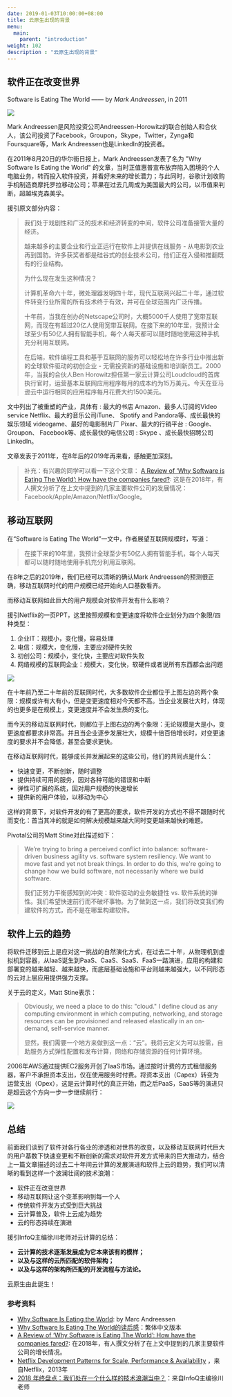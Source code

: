 ```yaml
---
date: 2019-01-03T10:00:00+08:00
title: 云原生出现的背景
menu:
  main:
    parent: "introduction"
weight: 102
description : "云原生出现的背景"
---
```


## 软件正在改变世界

Software is Eating The World  ——   by *Mark Andreessen*, in 2011

![](images/SoftwareEatingTheWorld.jpg)

Mark Andreessen是风险投资公司Andreessen-Horowitz的联合创始人和合伙人，该公司投资了Facebook，Groupon，Skype，Twitter，Zynga和Foursquare等，Mark Andreessen也是LinkedIn的投资者。

在2011年8月20日的华尔街日报上，Mark Andreessen发表了名为 "Why Software Is Eating the World" 的文章，当时正值惠普宣布放弃陷入困境的个人电脑业务，转而投入软件投资，并看好未来的增长潜力；与此同时，谷歌计划收购手机制造商摩托罗拉移动公司；苹果在过去几周成为美国最大的公司，以市值来判断，超越埃克森美孚。

援引原文部分内容：


> 我们处于戏剧性和广泛的技术和经济转变的中间，软件公司准备接管大量的经济。
>
> 越来越多的主要企业和行业正运行在软件上并提供在线服务 - 从电影到农业再到国防。许多获奖者都是硅谷式的创业技术公司，他们正在入侵和推翻既有的行业结构。
>
> 为什么现在发生这种情况？
>
> 计算机革命六十年，微处理器发明四十年，现代互联网兴起二十年，通过软件转变行业所需的所有技术终于有效，并可在全球范围内广泛传播。
>
> 十年前，当我在创办的Netscape公司时，大概5000千人使用了宽带互联网，而现在有超过20亿人使用宽带互联网。在接下来的10年里，我预计全球至少有50亿人拥有智能手机，每个人每天都可以随时随地使用这种手机充分利用互联网。
>
> 在后端，软件编程工具和基于互联网的服务可以轻松地在许多行业中推出新的全球软件驱动的初创企业 - 无需投资新的基础设施和培训新员工。2000年，当我的合伙人Ben Horowitz担任第一家云计算公司Loudcloud的首席执行官时，运营基本互联网应用程序每月的成本约为15万美元。今天在亚马逊云中运行相同的应用程序每月花费大约1500美元。

文中列出了被重塑的产业，具体有 : 最大的书店 Amazon、最多人订阅的Video service Netflix、最大的音乐公司iTune、 Spotify and Pandora等、成长最快的娱乐领域 videogame、最好的电影制片厂 Pixar、最大的行销平台 : Google、Groupon、 Facebook等、成长最快的电信公司 : Skype 、成长最快招聘公司 LinkedIn。

文章发表于2011年，在8年后的2019年再来看，感触更加深刻。

>  补充：有兴趣的同学可以看一下这个文章： [A Review of ‘Why Software is Eating The World’: How have the companies fared?](https://www.bigfootcap.com/a-review-of-why-software-is-eating-the-world-how-have-the-companies-fared/): 这是在2018年，有人撰文分析了在上文中提到的几家主要软件公司的发展情况：Facebook/Apple/Amazon/Netflix/Google。

## 移动互联网

在“Software is Eating The World”一文中，作者展望互联网规模时，写道：

> 在接下来的10年里，我预计全球至少有50亿人拥有智能手机，每个人每天都可以随时随地使用手机充分利用互联网。

在8年之后的2019年，我们已经可以清晰的确认Mark Andreessen的预测很正确，移动互联网时代的用户规模已经开始向人口基数看齐。

而移动互联网如此巨大的用户规模会对软件开发有什么影响？

援引Netflix的一页PPT，这里按照规模和变更速度将软件企业划分为四个象限/四种类型：

1. 企业IT：规模小，变化慢，容易处理
2. 电信：规模大，变化慢，主要应对硬件失败
3. 初创公司：规模小，变化快，主要应对软件失败
4. 网络规模的互联网企业：规模大，变化快，软硬件或者说所有东西都会出问题

![](../data/slides2015/images/netflix-development-patterns-for-scale-performance-availability/ppt4.jpg)

在十年前乃至二十年前的互联网时代，大多数软件企业都位于上图左边的两个象限：规模或许有大有小，但是变更速度相对今天都不高。当企业发展壮大时，体现的也更多是在规模上，变更速度并不会发生质的变化。

而今天的移动互联网时代，则都位于上图右边的两个象限：无论规模是大是小，变更速度都要求非常高。并且当企业逐步发展壮大，规模十倍百倍增长时，对变更速度的要求并不会降低，甚至会要求更快。

在移动互联网时代，能够成长并发展起来的这些公司，他们的共同点是什么：

- 快速变更，不断创新，随时调整
- 提供持续可用的服务，因对各种可能的错误和中断
- 弹性可扩展的系统，因对用户规模的快速增长
- 提供新的用户体验，以移动为中心

这样的背景下，对软件开发的有了更高的要求，软件开发的方式也不得不跟随时代而变化：首当其冲的就是如何解决规模越来越大同时变更越来越快的难题。

Pivotal公司的Matt Stine对此描述如下：

> We’re trying to bring a perceived conflict into balance: software-driven business agility vs. software system resiliency. We want to move fast and yet not break things. In order to do this, we're going to change how we build software, not necessarily where we build software. 
>
> 我们正努力平衡感知到的冲突：软件驱动的业务敏捷性 vs. 软件系统的弹性。我们希望快速前行而不破坏事物。为了做到这一点，我们将改变我们构建软件的方式，而不是在哪里构建软件。

## 软件上云的趋势

将软件迁移到云上是应对这一挑战的自然演化方式，在过去二十年，从物理机到虚拟机到容器，从IaaS诞生到PaaS、CaaS、SaaS、FaaS一路演进，应用的构建和部署变的越来越轻、越来越快，而底层基础设施和平台则越来越强大，以不同形态的云对上层应用提供强力支撑。

关于云的定义，Matt Stine表示：

> Obviously, we need a place to do this: "cloud." I define cloud as any computing environment in which computing, networking, and storage resources can be provisioned and released elastically in an on-demand, self-service manner. 
>
> 显然，我们需要一个地方来做到这一点：“云”。我将云定义为可以按需，自助服务方式弹性配置和发布计算，网络和存储资源的任何计算环境。

2006年AWS通过提供EC2服务开创了IaaS市场。通过按时计费的方式租借服务器，客户不承担资本支出，仅在使用服务时付费。将资本支出（Capex）转变为运营支出（Opex），这是云计算时代的真正开始，而之后PaaS，SaaS等的演进只是超云这个方向一步一步继续前行：

![](images/iaas-paas-saas-comparison.jpg)

## 总结

前面我们谈到了软件对各行各业的渗透和对世界的改变，以及移动互联网时代巨大的用户基数下快速变更和不断创新的需求对软件开发方式带来的巨大推动力，结合上一篇文章描述的过去二十年间云计算的发展演进和软件上云的趋势，我们可以清晰的看到这样一个波澜壮阔的技术浪潮：

- 软件正在改变世界
- 移动互联网让这个变革影响到每一个人
- 传统软件开发方式受到巨大挑战
- 云计算普及，软件上云成为趋势
- 云的形态持续在演进

援引InfoQ主编徐川老师对云计算的总结：

- **云计算的技术逐渐发展成为它本来该有的模样；**
- **以及与这样的云所匹配的软件架构；**
- **以及与这样的架构所匹配的开发流程与方法论。**

云原生由此诞生！

### 参考资料

- [Why Software Is Eating the World](https://a16z.com/2011/08/20/why-software-is-eating-the-world/): by Marc Andreessen
- [Why Software Is Eating The World的读后感](https://www.gss.com.tw/index.php/focus/eis/102-eis67/936-eis67-01)：繁体中文版本
- [A Review of ‘Why Software is Eating The World’: How have the companies fared?](https://www.bigfootcap.com/a-review-of-why-software-is-eating-the-world-how-have-the-companies-fared/): 在2018年，有人撰文分析了在上文中提到的几家主要软件公司的增长情况。
- [Netflix Development Patterns for Scale, Performance & Availability](https://www.slideshare.net/AmazonWebServices/dmg206) ，来自Netflix，2013年
- [2018 年终盘点：我们处在一个什么样的技术浪潮当中？](https://www.infoq.cn/article/H1VZ6dH1DjH5juGO3*pD)：来自InfoQ主编徐川老师



